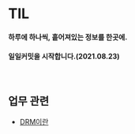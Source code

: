 # TIL

#### 하루에 하나씩, 흩어져있는 정보를 한곳에.
####  일일커밋을 시작합니다.(2021.08.23)
<br>


<!-- 개괄은 이렇게 사용하기로 합니다. -->
<!-- 
## 대주제
* 폴더 이름
    + 소주제
        - [제목](./폴더이름/경로.md)
        - 쭉쭉 쓰기 
-->


## 업무 관련
* [DRM이란](./업무지식/DRM.md)